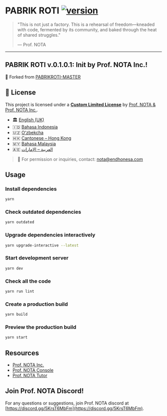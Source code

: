 # PABRIK ROTI [![version](https://img.shields.io/badge/version-0.1.0.1-blue)](https://github.com/myreceiptt/pabrikroti-init/releases/tag/v.0.1.0.1)

> "This is not just a factory. This is a rehearsal of freedom—kneaded with code, fermented by its community, and baked through the heat of shared struggles."
>
> — Prof. NOTA

---

## PABRIK ROTI v.0.1.0.1: Init by Prof. NOTA Inc.!

🧬 Forked from [PABRIKROTI-MASTER](https://github.com/myreceiptt/pabrikroti-master/tree/init)

## 📜 License

This project is licensed under a [**Custom Limited License**](./LICENSE) by [Prof. NOTA & Prof. NOTA Inc.](https://nota.endhonesa.com/).

- 🏛️ [English (UK)](./licenses/LICENSE_UK.md)
- 🇮🇩 [Bahasa Indonesia](./licenses/LICENSE_ID.md)
- 🇺🇿 [Oʻzbekcha](./licenses/LICENSE_UZ.md)
- 🇭🇰 [Cantonese – Hong Kong](./licenses/LICENSE_HK.md)
- 🇲🇾 [Bahasa Malaysia](./licenses/LICENSE_MY.md)
- 🇦🇪 [العربية – الإمارات](./licenses/LICENSE_AE.md)

> 📩 For permission or inquiries, contact: [nota@endhonesa.com](mailto:nota@endhonesa.com)

## Usage

### Install dependencies

```bash
yarn
```

### Check outdated dependencies

```bash
yarn outdated
```

### Upgrade dependencies interactively

```bash
yarn upgrade-interactive --latest
```

### Start development server

```bash
yarn dev
```

### Check all the code

```bash
yarn run lint
```

### Create a production build

```bash
yarn build
```

### Preview the production build

```bash
yarn start
```

## Resources

- [Prof. NOTA Inc.](https://nota.endhonesa.com/)
- [Prof. NOTA Console](https://prompt.endhonesa.com/)
- [Prof. NOTA Tutor](https://baca.endhonesa.com/)

## Join Prof. NOTA Discord!

For any questions or suggestions, join Prof. NOTA discord at [https://discord.gg/5KrsT6MbFm](https://discord.gg/5KrsT6MbFm).
